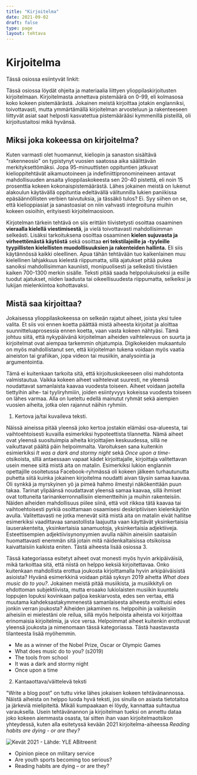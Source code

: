 ```yaml
---
title: "Kirjoitelma"
date: 2021-09-02
draft: false
type: page
layout: tehtava
---
```

# Kirjoitelma

Tässä osiossa esiintyvät linkit:

Tässä osiossa löydät ohjeita ja materiaalia liittyen ylioppilaskirjoitusten kirjoitelmaan. Kirjoitelmasta annettava pistemäärä on 0-99, eli kolmasosa koko kokeen pistemäärästä. Jokainen meistä kirjoittaa jotakin englanniksi, toivottavasti, mutta ymmärtämällä kirjoitelman arvosteluun ja rakenteeseen liittyvät asiat saat helposti kasvatettua pistemäärääsi kymmenillä pisteillä, oli kirjoitustaitosi mikä hyvänsä.

## Miksi joka kokeessa on kirjoitelma?

Kuten varmasti olet huomannut, kieliopin ja sanaston sisältävä "rakenneosio" on typistynyt vuosien saatossa aika säälittävän merkityksettömäksi. Jopa 95-minuuttisten oppituntien jatkuvat kielioppitehtävät aikamuotoineen ja indefiniittipronomineineen antavat mahdollisuuden ansaita ylioppilaskokeesta sen 20-40 pistettä, eli noin 15 prosenttia kokeen kokonaispistemäärästä. Lähes jokainen meistä on lukenut alakoulun käytävällä oppituntia edeltävällä välitunnilla lukien paniikissa epäsäännöllisten verbien taivutuksia, ja tässäkö tulos? Ei. Syy siihen on se, että kielioppiasiat ja sanastoasiat on niin vahvasti integroituna muihin kokeen osioihin, erityisesti kirjoitelmaosioon. 

Kirjotelman tärkein tehtävä on siis erittäin tiivistetysti osoittaa osaaminen **vieraalla kielellä viestimisestä**, ja vielä toivottavasti mahdollisimman selkeästi. Lisäksi tarkoituksena osoittaa osaaminen **kielen sujuvasta ja virheettömästä käytöstä** sekä osoittaa **eri tekstilajeille ja -tyyleille tyypillisten kielellisten muodollisuuksien ja rakenteiden hallinta.** Eli siis käytännössä kaikki oleellinen. Apua tähän tehtävään  tuo kaikenlainen muu kielellinen lahjakkuus kielestä riippumatta, sillä ajatukset pitää pukea sanoiksi mahdollisimman kauniisti, monipuolisesti ja selkeästi tiivistäen kaiken 700-1300 merkin sisälle. Teksti pitää saada helppolukuiseksi ja esille tuodut ajatukset, niiden laadusta tai oikeellisuudesta riippumatta, selkeiksi ja lukijan mielenkiintoa kohottavaksi. 

## Mistä saa kirjoittaa?

Jokaisessa ylioppilaskokeessa on selkeän rajatut aiheet, joista yksi tulee valita. Et siis voi ennen koetta päättää mistä aiheesta kirjoitat ja aloittaa suunnitteluaprosessia ennen koetta, vaan vasta kokeen nähtyäsi. Tämä johtuu siitä, että nykypäivänä kirjoitelman aiheiden vaihtelevuus on suurta ja kirjoitelmat ovat aiempaa tarkemmin ohjatumpia. Digikokeiden mukaantulo on myös mahdollistanut sen, että kirjoitelman tukena voidaan myös vaatia aineiston tai grafiikan, jopa videon tai musiikin, analysointia ja argumentointia. 

Tämä ei kuitenkaan tarkoita sitä, että kirjoituskokeeseen olisi mahdotonta valmistautua. Vaikka kokeen aiheet vaihtelevat suuresti, ne yleensä noudattavat samanlaista kaavaa vuodesta toiseen. Aiheet voidaan jaotella tiettyihin aihe- tai tyyliryhmiiin, joiden esiintyvyys kokeissa vuodesta toiseen on lähes varmaa. Alla on lueteltu edellä mainutut ryhmät sekä aiempien vuosien aiheita, jotka olen rajannut näihin ryhmiin.

1. Kertova ja/tai kuvaileva teksti. 

Näissä aineissa pitää yleensä joko kertoa jostakin elämäsi osa-alueesta, tai vaihtoehtoisesti kuvailla esimerkiksi hypoteettista tilannetta. Nämä aiheet ovat yleensä suosituimpia aiheita kirjoittajien keskuudessa, sillä ne vaikuttavat päältä päin helpoimmalta. Varoituksen sana kuitenkin esimierkiksi _It was a dark and stormy night_ sekä _Once upon a time_-otsikoista, slllä antaessaan vapaat kädet kirjoittajalle, kirjoittaja valitettavan usein menee siitä mistä aita on matalin. Esimerkiksi lukion englannin opettajille osoitetussa Facebook-ryhmässä oli kokeen jälkeen turhautunutta puhetta siitä kuinka jokainen kirjoitelma noudatti aivan täysin samaa kaavaa. Oli synkkä ja myrskyinen yö ja pimeä hahmo ilmestyi näkökenttään puun takaa. Tarinat ylipäänsä noudattavat yleensä samaa kaavaa, sillä ihmiset ovat tottuneita tarinankerronnallisiin elementteihin ja muihin rakenteisiin. Näiden aiheiden mahdollisuus piilee siinä, että voit rikkoa tätä kaavaa tai vaihtoehtoisesti pyrkiä osoittamaan osaamisesi deskriptiivisen kielenkäytön avulla. Valitettavasti ne jotka menevät siitä mistä aita on matalin eivät hallitse esimerkiksi vaadittavaa sanastollista laajuutta vaan käyttävät yksinkertaisia lauserakenteita, yksinkertaisia sanamuotoja, yksinkertaisia adjektiiveja. Esteettisempien adjektiivisynonyymien avulla näihin aineisiin saataisiin huomattavasti enemmän sitä jotain mitä näidenkaltaisissa otsikoissa kaivattaisiin kaikista eniten. Tästä aiheesta lisää osiossa 3. 

Tässä kategoriassa esitetyt aiheet ovat monesti myös hyvin arkipäiväisiä, mikä tarkoittaa sitä, että niistä on helppo keksiä kirjoitettavaa. Onko kuitenkaan mahdollista erottua joukosta kirjoittamalla hyvin arkipäiväisistä asioista? Hyvänä esimerkkinä voidaan pitää syksyn 2019 aihetta _What does music do to you?_. Jokainen meistä pitää musiikista, ja musiikkityli on ehdottoman subjektiivista, mutta eroaako lukiolaisten musiikin kuuntelu loppujen lopuksi kovinkaan paljoa keskiarvosta, edes sen vertaa, että muutama kahdeksastakymmenestä samanlaisesta aiheesta eroittuisi edes jonkin verran joukosta? Aiheiden jakaminen ns. helppoihin ja vaikeisiin aiheisiin ei mielestäni ole reilua, sillä myös helpoista aiheista voi kirjoittaa erinomaisia kirjoitelmia, ja vice versa. Helpoimmat aiheet kuitenkin erottuvat yleensä joukosta ja nimenomaan tässä kategoriassa. Tästä haastavasta tilanteesta lisää myöhemmin. 

- Me as a winner of the Nobel Prize, Oscar or Olympic Games
- What does music do to you? (s2019)
- The tools from school
- It was a dark and stormy night
- Once upon a time 

2. Kantaaottava/väittelevä teksti

"Write a blog post" on tuttu virke lähes jokaisen kokeen tehtävänannossa. Näistä aiheista on helppo luoda hyvä teksti, jos sinulla on asiasta tietotaitoa ja järkeviä mielipiteitä. Mikäli kumpaakaan ei löydy, kannattaa suhtautua varauksella. Usein tehtävänannon ja kirjoitelman tueksi on annettu dataa joko kokeen aiemmasta osasta, tai sitten ihan vaan kirjoitelmaotsikon yhteydessä, kuten alla esitetyssä kevään 2021 kirjoitelma-aiheessa _Reading habits are dying - or are they?_

![Kevät 2021 - Lähde: YLE ABitreenit](/static/img/sivukuvat/kirjoitelmaohje_data.jpg)

- Opinion piece on military service
- Are youth sports becoming too serious?
- Reading habits are dying – or are they? 

